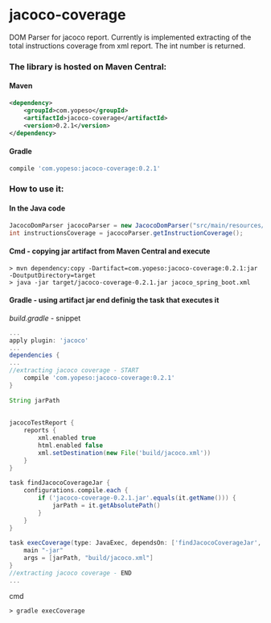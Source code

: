 # jacoco-coverage

DOM Parser for jacoco report. Currently is implemented extracting of the total instructions coverage from xml report.
The int number is returned.

### The library is hosted on Maven Central:

#### Maven
```xml
<dependency>
    <groupId>com.yopeso</groupId>
    <artifactId>jacoco-coverage</artifactId>
    <version>0.2.1</version>
</dependency>
```

#### Gradle
```groovy
compile 'com.yopeso:jacoco-coverage:0.2.1'
```


### How to use it:

#### In the Java code

```java
JacocoDomParser jacocoParser = new JacocoDomParser("src/main/resources/jacoco_report.xml");
int instructionsCoverage = jacocoParser.getInstructionCoverage();
```

#### Cmd - copying jar artifact from Maven Central and execute

```shell
> mvn dependency:copy -Dartifact=com.yopeso:jacoco-coverage:0.2.1:jar -DoutputDirectory=target
> java -jar target/jacoco-coverage-0.2.1.jar jacoco_spring_boot.xml
```

#### Gradle - using artifact jar end definig the task that executes it

*build.gradle* - snippet
```groovy
...
apply plugin: 'jacoco'
...
dependencies {
...
//extracting jacoco coverage - START
    compile 'com.yopeso:jacoco-coverage:0.2.1'
}
 
String jarPath
 
 
jacocoTestReport {
    reports {
        xml.enabled true
        html.enabled false
        xml.setDestination(new File('build/jacoco.xml'))
    }
}
 
task findJacocoCoverageJar {
    configurations.compile.each {
        if ('jacoco-coverage-0.2.1.jar'.equals(it.getName())) {
            jarPath = it.getAbsolutePath()
        }
    }
}
 
task execCoverage(type: JavaExec, dependsOn: ['findJacocoCoverageJar', 'jacocoTestReport', 'check']) {
    main "-jar"
    args = [jarPath, "build/jacoco.xml"]
}
//extracting jacoco coverage - END
...
```

cmd
```shell
> gradle execCoverage
```
